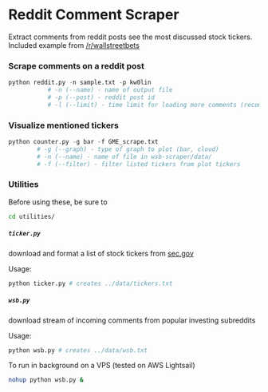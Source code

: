 # Reddit Comment Scraper
Extract comments from reddit posts see the most discussed stock tickers. Included example from [/r/wallstreetbets](https://reddit.com/r/wallstreetbets)

### Scrape comments on a reddit post
```python
python reddit.py -n sample.txt -p kw0lin
	       # -n (--name) - name of output file 
	       # -p (--post) - reddit post id
	       # -l (--limit) - time limit for loading more comments (recommended=100)
```

### Visualize mentioned tickers
```python
python counter.py -g bar -f GME_scrape.txt
		# -g (--graph) - type of graph to plot (bar, cloud)
		# -n (--name) - name of file in wsb-scraper/data/
		# -f (--filter) - filter listed tickers from plot tickers 
```

### Utilities
Before using these, be sure to 
```bash
cd utilities/
```

##### `ticker.py` 

download and format a list of stock tickers from [sec.gov](https://www.sec.gov/file/company-tickers)

Usage: 
```bash 
python ticker.py # creates ../data/tickers.txt
```

##### `wsb.py` 

download stream of incoming comments from popular investing subreddits

Usage: 
```bash 
python wsb.py # creates ../data/wsb.txt
```

To run in background on a VPS (tested on AWS Lightsail)
```bash
nohup python wsb.py &
```